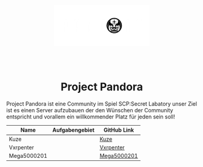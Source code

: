 <p align="center">
    <img src='https://raw.githubusercontent.com/SCP-SL-Project-Pandora/.github/main/images/logo.png' width="50%"><br>
    <div align="center" style="margin-top: 15px">
        <br><br>
    </div>
</p>

<h1 align="center">Project Pandora</h1>

Project Pandora ist eine Community im Spiel SCP:Secret Labatory unser Ziel ist es einen Server aufzubauen der den Wünschen der Community entspricht und vorallem ein willkommender Platz für jeden sein soll!

| Name           | Aufgabengebiet                  | GitHub Link                           |
| -------------- | ------------------------------- | ------------------------------- |
| Kuze           |                                 | [Kuze](https://github.com/drkuze) |
| Vxrpenter      |                                 | [Vxrpenter](https://github.com/Vxrpenter) |
| Mega5000201    |                                 | [Mega5000201](https://github.com/Mega500201) |
